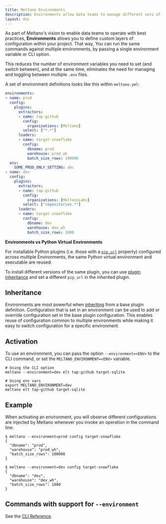 ```yaml
---
title: Meltano Environments
description: Environments allow data teams to manage different sets of configurations for extractors, loaders and plugins.
layout: doc
---
```


As part of Meltano's vision to enable data teams to operate with best practices, __Environments__ allows
you to define custom layers of configuration within your project. That way, You can run the same commands against multiple environments,
by passing a single environment variable or CLI option.

This reduces the number of environment variables you need to set (and switch between), and at the same time,
eliminates the need for managing and toggling between multiple `.env` files.

A set of environment definitions looks like this within `meltano.yml`:

```yaml
environments:
- name: prod
  config:
    plugins:
      extractors:
      - name: tap-github
        config:
          organizations: [Meltano]
        select: ["*.*"]
      loaders:
      - name: target-snowflake
        config:
          dbname: prod
          warehouse: prod_wh
          batch_size_rows: 100000
  env:
    SOME_PROD_ONLY_SETTING: abc
- name: dev
  config:
    plugins:
      extractors:
      - name: tap-github
        config:
          organizations: [MeltanoLabs]
        select: ["repositories.*"]
      loaders:
      - name: target-snowflake
        config:
          dbname: dev
          warehouse: dev_wh
          batch_size_rows: 1000
```

<div class="notification is-info">
  <p><strong>Environments vs Python Virtual Environments</strong></p>
  <p>For installable Python plugins (i.e. those with a <a href="/reference/project#plugins"><code>pip_url</code></a> property) configured across multiple Environments, the same Python virtual environment and executable are reused.</p>
  <p>To install different versions of the same plugin, you can use <a href="/reference/plugins#plugin-inheritance">plugin inheritance</a> and set a different <code>pip_url</code> in the inherited plugin.</p>
</div>

## Inheritance

Environments are most powerful when [inheriting](/reference/plugins#plugin-inheritance) from a base plugin definition.
Configuration that is set in an environment can be used to add or override configuration set in the base plugin configuration.
This enables reuse of configuration common to multiple environments while making it easy to switch configuration for a specific environment.

## Activation

To use an environment, you can pass the option `--environment=<ENV>` to the CLI command, or set the `MELTANO_ENVIRONMENT=<ENV>` variable.

```shell
# Using the CLI option
meltano --environment=dev elt tap-github target-sqlite

# Using env vars
export MELTANO_ENVIRONMENT=dev
meltano elt tap-github target-sqlite
```

## Example

When activating an environment, you will observe different configurations are injected by Meltano
whenever you invoke an operation in the command line:

```console
$ meltano --environment=prod config target-snowflake
{
  "dbname": "prod",
  "warehouse": "prod_wh",
  "batch_size_rows": 100000
}
```

```console
$ meltano --environment=dev config target-snowflake
{
  "dbname": "dev",
  "warehouse": "dev_wh",
  "batch_size_rows": 1000
}
```

## Commands with support for `--environment`

See the [CLI Reference](/reference/command-line-interface#environment).
